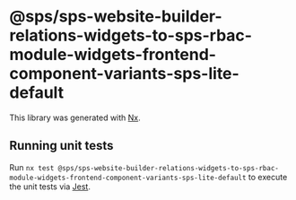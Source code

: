 # @sps/sps-website-builder-relations-widgets-to-sps-rbac-module-widgets-frontend-component-variants-sps-lite-default

This library was generated with [Nx](https://nx.dev).

## Running unit tests

Run `nx test @sps/sps-website-builder-relations-widgets-to-sps-rbac-module-widgets-frontend-component-variants-sps-lite-default` to execute the unit tests via [Jest](https://jestjs.io).
